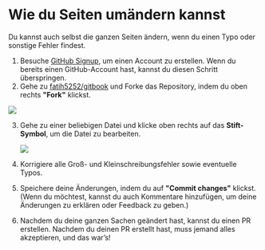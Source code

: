 # Wie du Seiten umändern kannst

Du kannst auch selbst die ganzen Seiten ändern, wenn du einen Typo oder sonstige Fehler findest.

1. Besuche [GitHub Signup](https://github.com/signup?source=login), um einen Account zu erstellen. Wenn du bereits einen GitHub-Account hast, kannst du diesen Schritt überspringen.
2. Gehe zu [fatih5252/gitbook](https://github.com/fatih5252/gitbook) und Forke das Repository, indem du oben rechts **"Fork"** klickst.

[![](https://github.com/Fatih5252/gitbook/raw/main/.gitbook/assets/image%20\(1\).png)](../.gitbook/assets/image%20\(1\).png)

3.  Gehe zu einer beliebigen Datei und klicke oben rechts auf das **Stift-Symbol**, um die Datei zu bearbeiten.

    [![](https://github.com/Fatih5252/gitbook/raw/main/.gitbook/assets/image%20\(2\).png)](../.gitbook/assets/image%20\(2\).png)
4. Korrigiere alle Groß- und Kleinschreibungsfehler sowie eventuelle Typos.
5. Speichere deine Änderungen, indem du auf **"Commit changes"** klickst. (Wenn du möchtest, kannst du auch Kommentare hinzufügen, um deine Änderungen zu erklären oder Feedback zu geben.)
6. Nachdem du deine ganzen Sachen geändert hast, kannst du einen PR erstellen. Nachdem du deinen PR erstellt hast, muss jemand alles akzeptieren, und das war’s!
